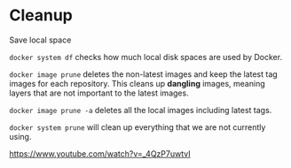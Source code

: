 # Cleanup

Save local space

`docker system df` checks how much local disk spaces are used by Docker.

`docker image prune` deletes the non-latest images and keep the latest tag images for each repository. This cleans up 
**dangling** images, meaning layers that are not important to the latest images.

`docker image prune -a` deletes all the local images including latest tags.

`docker system prune` will clean up everything that we are not currently using.

https://www.youtube.com/watch?v=_4QzP7uwtvI

